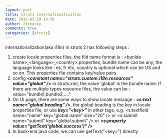```yaml
---
layout: post
title: struts internationalization
date: 2016-05-29 14:36
author: 2freesky
comments: true
categories: [struts]
---
```

internationalization(aka i18n) in struts 2 has following steps :
<ol>
	<li>create locale properties files, the fild name format is : &lt;bunlde name&gt;_&lt;language&gt;_&lt;country&gt;.properties, bundle name can be any, the language looks like : es, fr etc, country is optional which can be US and so on. This properties file contains key/value pairs.</li>
	<li>config <strong><em>&lt;constant name="struts.custom.i18n.resources" value="global" /&gt;</em></strong> in struts.xml, the value 'global' is the bundle name. If there are multiple types resource files, the value can be : value="bundle1,bundle2,...."</li>
	<li>On UI page, there are some ways to show locale message : <em><strong>&lt;s:text name="global.heading" /&gt;</strong></em>, the global.heading is the key in locale properties file, or use <em><strong>key="&lt;key&gt;"</strong></em> in other tags, e.g. &lt;s:textfield name="name" key="global.name" size="20" /&gt; or &lt;s:submit name="submit" key="global.submit" /&gt; or <em><strong>&lt;s:property value="getText('global.success')" /&gt;</strong></em></li>
	<li>In back-end java code, we can use getText("&lt;key&gt;") directly</li>
</ol>
